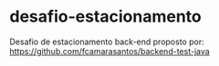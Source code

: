 # desafio-estacionamento
Desafio de estacionamento back-end proposto por: https://github.com/fcamarasantos/backend-test-java
